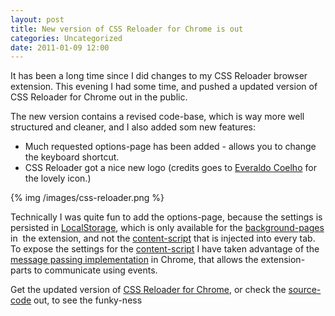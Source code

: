 ```yaml
---
layout: post
title: New version of CSS Reloader for Chrome is out
categories: Uncategorized
date: 2011-01-09 12:00
---
```


It has been a long time since I did changes to my CSS Reloader browser extension. This evening I had some time, and pushed a updated version of CSS Reloader for Chrome out in the public.

<!--more-->

The new version contains a revised code-base, which is way more well structured and cleaner, and I also added som new features:

<ul>
	<li>Much requested options-page has been added - allows you to change the keyboard shortcut.</li>
	<li>CSS Reloader got a nice new logo (credits goes to <a href="http://www.everaldo.com/crystal/">Everaldo Coelho</a> for the lovely icon.)</li>
</ul>

{% img /images/css-reloader.png %}

Technically I was quite fun to add the options-page, because the settings is persisted in <a href="http://dev.w3.org/html5/webstorage/">LocalStorage</a>, which is only available for the <a href="http://code.google.com/chrome/extensions/background_pages.html">background-pages</a> in  the extension, and not the <a href="http://code.google.com/chrome/extensions/content_scripts.html">content-script</a> that is injected into every tab. To expose the settings for the <a href="http://code.google.com/chrome/extensions/content_scripts.html">content-script</a> I have taken advantage of the <a href="http://code.google.com/chrome/extensions/messaging.html">message passing implementation</a> in Chrome, that allows the extension-parts to communicate using events.

Get the updated version of <a href="https://chrome.google.com/extensions/detail/dnfpcpfijpdhabaoieccoclghgplmpbd">CSS Reloader for Chrome</a>, or check the <a href="https://github.com/auchenberg/css-reloader">source-code</a> out, to see the funky-ness
